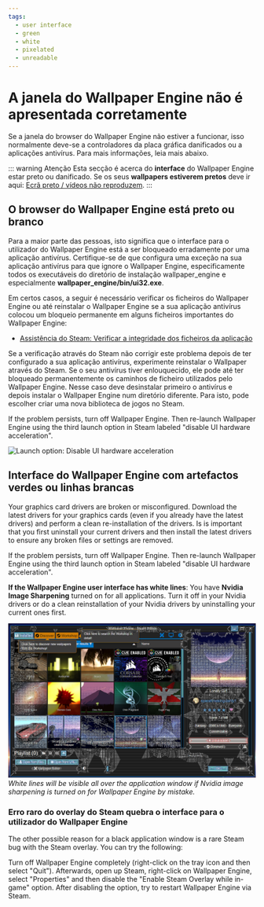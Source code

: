 ```yaml
---
tags:
  - user interface
  - green
  - white
  - pixelated
  - unreadable
---
```


# A janela do Wallpaper Engine não é apresentada corretamente

Se a janela do browser do Wallpaper Engine não estiver a funcionar, isso normalmente deve-se a controladores da placa gráfica danificados ou a aplicações antivírus. Para mais informações, leia mais abaixo.

::: warning
Atenção Esta secção é acerca do **interface** do Wallpaper Engine estar preto ou danificado. Se os seus **wallpapers estiverem pretos** deve ir aqui: [Ecrã preto / vídeos não reproduzem](/noshow/notplaying.html).
:::

## O browser do Wallpaper Engine está preto ou branco

Para a maior parte das pessoas, isto significa que o interface para o utilizador do Wallpaper Engine está a ser bloqueado erradamente por uma aplicação antivírus. Certifique-se de que configura uma exceção na sua aplicação antivírus para que ignore o Wallpaper Engine, especificamente todos os executáveis do diretório de instalação wallpaper_engine e especialmente **wallpaper_engine/bin/ui32.exe**.

Em certos casos, a seguir é necessário verificar os ficheiros do Wallpaper Engine ou até reinstalar o Wallpaper Engine se a sua aplicação antivírus colocou um bloqueio permanente em alguns ficheiros importantes do Wallpaper Engine:

* [Assistência do Steam: Verificar a integridade dos ficheiros da aplicação](https://support.steampowered.com/kb_article.php?ref=2037-QEUH-3335)

Se a verificação através do Steam não corrigir este problema depois de ter configurado a sua aplicação antivírus, experimente reinstalar o Wallpaper através do Steam. Se o seu antivírus tiver enlouquecido, ele pode até ter bloqueado permanentemente os caminhos de ficheiro utilizados pelo Wallpaper Engine. Nesse caso deve desinstalar primeiro o antivírus e depois instalar o Wallpaper Engine num diretório diferente. Para isto, pode escolher criar uma nova biblioteca de jogos no Steam.

If the problem persists, turn off Wallpaper Engine. Then re-launch Wallpaper Engine using the third launch option in Steam labeled "disable UI hardware acceleration".

![Launch option: Disable UI hardware acceleration](/img/faq/steam_launch_option.jpg)

## Interface do Wallpaper Engine com artefactos verdes ou linhas brancas

Your graphics card drivers are broken or misconfigured. Download the latest drivers for your graphics cards (even if you already have the latest drivers) and perform a clean re-installation of the drivers. Is is important that you first uninstall your current drivers and then install the latest drivers to ensure any broken files or settings are removed.

If the problem persists, turn off Wallpaper Engine. Then re-launch Wallpaper Engine using the third launch option in Steam labeled "disable UI hardware acceleration".

**If the Wallpaper Engine user interface has white lines**: You have **Nvidia Image Sharpening** turned on for all applications. Turn it off in your Nvidia drivers or do a clean reinstallation of your Nvidia drivers by uninstalling your current ones first.

![Nvidia Image Sharpening Issue](./imagesharpening.png) *White lines will be visible all over the application window if Nvidia image sharpening is turned on for Wallpaper Engine by mistake.*

### Erro raro do overlay do Steam quebra o interface para o utilizador do Wallpaper Engine

The other possible reason for a black application window is a rare Steam bug with the Steam overlay. You can try the following:

Turn off Wallpaper Engine completely (right-click on the tray icon and then select "Quit"). Afterwards, open up Steam, right-click on Wallpaper Engine, select "Properties" and then disable the "Enable Steam Overlay while in-game" option. After disabling the option, try to restart Wallpaper Engine via Steam. 